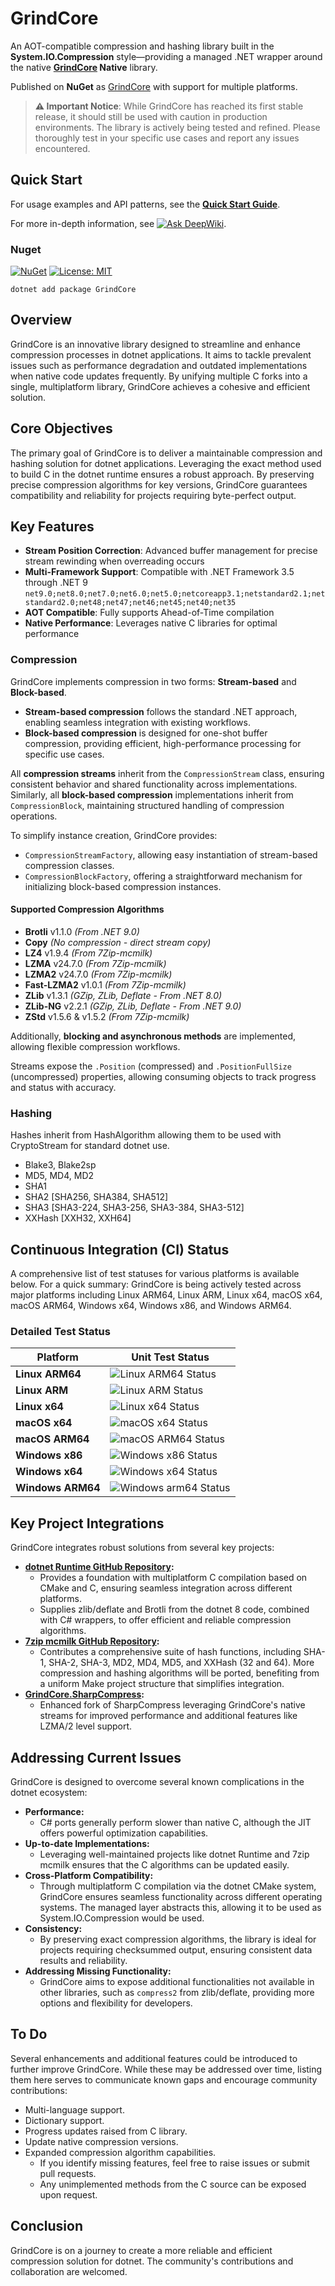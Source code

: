 # GrindCore  

An AOT-compatible compression and hashing library built in the **System.IO.Compression** style—providing a managed .NET wrapper around the native **[GrindCore](https://github.com/Nanook/GrindCore) Native** library.  

Published on **NuGet** as [GrindCore](https://www.nuget.org/packages/GrindCore) with support for multiple platforms.  

> **⚠️ Important Notice**: While GrindCore has reached its first stable release, it should still be used with caution in production environments. The library is actively being tested and refined. Please thoroughly test in your specific use cases and report any issues encountered.

## Quick Start

For usage examples and API patterns, see the **[Quick Start Guide](QuickStart.md)**.

For more in-depth information, see [![Ask DeepWiki](https://deepwiki.com/badge.svg)](https://deepwiki.com/Nanook/GrindCore.net).

### Nuget

[![NuGet](https://img.shields.io/nuget/v/GrindCore.svg)](https://www.nuget.org/packages/GrindCore)
[![License: MIT](https://img.shields.io/badge/License-MIT-yellow.svg)](LICENSE)

```
dotnet add package GrindCore
```

## Overview

GrindCore is an innovative library designed to streamline and enhance compression processes in dotnet applications. It aims to tackle prevalent issues such as performance degradation and outdated implementations when native code updates frequently. By unifying multiple C forks into a single, multiplatform library, GrindCore achieves a cohesive and efficient solution.

## Core Objectives

The primary goal of GrindCore is to deliver a maintainable compression and hashing solution for dotnet applications. Leveraging the exact method used to build C in the dotnet runtime ensures a robust approach. By preserving precise compression algorithms for key versions, GrindCore guarantees compatibility and reliability for projects requiring byte-perfect output.

## Key Features

- **Stream Position Correction**: Advanced buffer management for precise stream rewinding when overreading occurs
- **Multi-Framework Support**: Compatible with .NET Framework 3.5 through .NET 9
  `net9.0;net8.0;net7.0;net6.0;net5.0;netcoreapp3.1;netstandard2.1;netstandard2.0;net48;net47;net46;net45;net40;net35`
- **AOT Compatible**: Fully supports Ahead-of-Time compilation
- **Native Performance**: Leverages native C libraries for optimal performance

### Compression  

GrindCore implements compression in two forms: **Stream-based** and **Block-based**.  

- **Stream-based compression** follows the standard .NET approach, enabling seamless integration with existing workflows.  
- **Block-based compression** is designed for one-shot buffer compression, providing efficient, high-performance processing for specific use cases.  

All **compression streams** inherit from the `CompressionStream` class, ensuring consistent behavior and shared functionality across implementations.  
Similarly, all **block-based compression** implementations inherit from `CompressionBlock`, maintaining structured handling of compression operations.  

To simplify instance creation, GrindCore provides:  
- `CompressionStreamFactory`, allowing easy instantiation of stream-based compression classes.  
- `CompressionBlockFactory`, offering a straightforward mechanism for initializing block-based compression instances.  

#### Supported Compression Algorithms  

- **Brotli** v1.1.0 _(From .NET 9.0)_  
- **Copy** _(No compression - direct stream copy)_  
- **LZ4** v1.9.4 _(From 7Zip-mcmilk)_  
- **LZMA** v24.7.0 _(From 7Zip-mcmilk)_  
- **LZMA2** v24.7.0 _(From 7Zip-mcmilk)_  
- **Fast-LZMA2** v1.0.1 _(From 7Zip-mcmilk)_  
- **ZLib** v1.3.1 _(GZip, ZLib, Deflate - From .NET 8.0)_  
- **ZLib-NG** v2.2.1 _(GZip, ZLib, Deflate - From .NET 9.0)_  
- **ZStd** v1.5.6 & v1.5.2 _(From 7Zip-mcmilk)_  

Additionally, **blocking and asynchronous methods** are implemented, allowing flexible compression workflows.

Streams expose the `.Position` (compressed) and `.PositionFullSize` (uncompressed) properties, allowing consuming objects to track progress and status with accuracy.

### Hashing

Hashes inherit from HashAlgorithm allowing them to be used with CryptoStream for standard dotnet use.

- Blake3, Blake2sp
- MD5, MD4, MD2
- SHA1
- SHA2 [SHA256, SHA384, SHA512]
- SHA3 [SHA3-224, SHA3-256, SHA3-384, SHA3-512]
- XXHash [XXH32, XXH64]

## Continuous Integration (CI) Status

A comprehensive list of test statuses for various platforms is available below. For a quick summary: GrindCore is being actively tested across major platforms including Linux ARM64, Linux ARM, Linux x64, macOS x64, macOS ARM64, Windows x64, Windows x86, and Windows ARM64.

### Detailed Test Status

| Platform            | Unit Test Status                                                                                      |
|---------------------|-------------------------------------------------------------------------------------------------------|
| **Linux ARM64**     | ![Linux ARM64 Status](https://github.com/Nanook/GrindCore.net/actions/workflows/test.yaml/badge.svg?event=push&job=test_linux_arm64)   |
| **Linux ARM**       | ![Linux ARM Status](https://github.com/Nanook/GrindCore.net/actions/workflows/test.yaml/badge.svg?event=push&job=test_linux_arm)       |
| **Linux x64**       | ![Linux x64 Status](https://github.com/Nanook/GrindCore.net/actions/workflows/test.yaml/badge.svg?event=push&job=test_linux_x64)       |
| **macOS x64**       | ![macOS x64 Status](https://github.com/Nanook/GrindCore.net/actions/workflows/test.yaml/badge.svg?event=push&job=test_osx_x64)         |
| **macOS ARM64**     | ![macOS ARM64 Status](https://github.com/Nanook/GrindCore.net/actions/workflows/test.yaml/badge.svg?event=push&job=test_osx_arm64)     |
| **Windows x86**     | ![Windows x86 Status](https://github.com/Nanook/GrindCore.net/actions/workflows/test.yaml/badge.svg?event=push&job=test_win_x86)       |
| **Windows x64**     | ![Windows x64 Status](https://github.com/Nanook/GrindCore.net/actions/workflows/test.yaml/badge.svg?event=push&job=test_win_x64)       |
| **Windows ARM64**   | ![Windows arm64 Status](https://github.com/Nanook/GrindCore.net/actions/workflows/test.yaml/badge.svg?event=push&job=test_win_arm64)   |

## Key Project Integrations

GrindCore integrates robust solutions from several key projects:

- **[dotnet Runtime GitHub Repository](https://github.com/dotnet/runtime):**
  - Provides a foundation with multiplatform C compilation based on CMake and C, ensuring seamless integration across different platforms.
  - Supplies zlib/deflate and Brotli from the dotnet 8 code, combined with C# wrappers, to offer efficient and reliable compression algorithms.
- **[7zip mcmilk GitHub Repository](https://github.com/mcmilk/7-Zip-zstd):**
  - Contributes a comprehensive suite of hash functions, including SHA-1, SHA-2, SHA-3, MD2, MD4, MD5, and XXHash (32 and 64). More compression and hashing algorithms will be ported, benefiting from a uniform Make project structure that simplifies integration.
- **[GrindCore.SharpCompress](https://github.com/Nanook/GrindCore.SharpCompress):**
  - Enhanced fork of SharpCompress leveraging GrindCore's native streams for improved performance and additional features like LZMA/2 level support.

## Addressing Current Issues

GrindCore is designed to overcome several known complications in the dotnet ecosystem:

- **Performance:**
  - C# ports generally perform slower than native C, although the JIT offers powerful optimization capabilities.
- **Up-to-date Implementations:**
  - Leveraging well-maintained projects like dotnet Runtime and 7zip mcmilk ensures that the C algorithms can be updated easily.
- **Cross-Platform Compatibility:**
  - Through multiplatform C compilation via the dotnet CMake system, GrindCore ensures seamless functionality across different operating systems. The managed layer abstracts this, allowing it to be used as System.IO.Compression would be used.
- **Consistency:**
  - By preserving exact compression algorithms, the library is ideal for projects requiring checksummed output, ensuring consistent data results and reliability.
- **Addressing Missing Functionality:**
  - GrindCore aims to expose additional functionalities not available in other libraries, such as `compress2` from zlib/deflate, providing more options and flexibility for developers.

## To Do

Several enhancements and additional features could be introduced to further improve GrindCore. While these may be addressed over time, listing them here serves to communicate known gaps and encourage community contributions:
- Multi-language support.
- Dictionary support.
- Progress updates raised from C library.
- Update native compression versions.
- Expanded compression algorithm capabilities.
  - If you identify missing features, feel free to raise issues or submit pull requests.
  - Any unimplemented methods from the C source can be exposed upon request.

## Conclusion

GrindCore is on a journey to create a more reliable and efficient compression solution for dotnet. The community's contributions and collaboration are welcomed.
